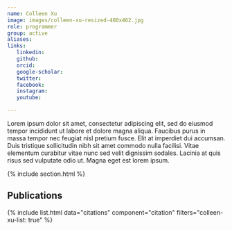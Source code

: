 ```yaml
---
name: Colleen Xu
image: images/colleen-xu-resized-480x462.jpg
role: programmer
group: active
aliases:
links:
   linkedin: 
   github:
   orcid: 
   google-scholar:
   twitter:
   facebook:
   instagram: 
   youtube:

---
```


Lorem ipsum dolor sit amet, consectetur adipiscing elit, sed do eiusmod tempor incididunt ut labore et dolore magna aliqua.
Faucibus purus in massa tempor nec feugiat nisl pretium fusce.
Elit at imperdiet dui accumsan.
Duis tristique sollicitudin nibh sit amet commodo nulla facilisi.
Vitae elementum curabitur vitae nunc sed velit dignissim sodales.
Lacinia at quis risus sed vulputate odio ut.
Magna eget est lorem ipsum.

{% include section.html %}
## Publications

{% include list.html data="citations" component="citation" filters="colleen-xu-list: true" %}
